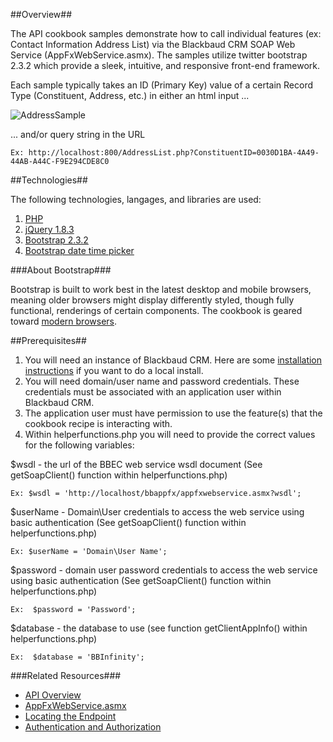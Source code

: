 ##Overview##

The API cookbook samples demonstrate how to call individual features (ex: Contact Information Address List) via the Blackbaud CRM SOAP Web Service (AppFxWebService.asmx).  The samples utilize twitter bootstrap 2.3.2 which provide a sleek, intuitive, and responsive front-end framework. 

Each sample typically takes an ID (Primary Key) value of a certain Record Type (Constituent, Address, etc.) in either an html input ...

![AddressSample](http://blackbaud-community.github.io/Blackbaud-CRM/images/CookbookAddressList.png)

... and/or query string in the URL

    Ex: http://localhost:800/AddressList.php?ConstituentID=0030D1BA-4A49-44AB-A44C-F9E294CDE8C0

##Technologies##

The following technologies, langages, and libraries are used:

1. [PHP](http://www.php.net/)
2. [jQuery 1.8.3](http://jquery.com/)
3. [Bootstrap 2.3.2](http://getbootstrap.com/2.3.2/)
4. [Bootstrap date time picker](http://tarruda.github.io/bootstrap-datetimepicker/)

###About Bootstrap###

Bootstrap is built to work best in the latest desktop and mobile browsers, meaning older browsers might display differently styled, though fully functional, renderings of certain components.  The cookbook is geared toward [modern browsers](http://getbootstrap.com/getting-started/#support). 

##Prerequisites##

1. You will need an instance of Blackbaud CRM.  Here are some [installation instructions](https://www.blackbaud.com/files/support/infinityinstaller/infinity-installation.htm) if you want to do a local install.
2. You will need domain/user name and password credentials.  These credentials must be associated with an application user within Blackbaud CRM.
3. The application user must have permission to use the feature(s) that the cookbook recipe is interacting with.
4. Within helperfunctions.php you will need to provide the correct values for the following variables:

$wsdl - the url of the BBEC web service wsdl document (See getSoapClient() function within helperfunctions.php)

	Ex: $wsdl = 'http://localhost/bbappfx/appfxwebservice.asmx?wsdl';

$userName - Domain\User credentials to access the web service using basic authentication (See getSoapClient() function within helperfunctions.php)

	Ex: $userName = 'Domain\User Name';

$password - domain user password credentials to access the web service using basic authentication (See getSoapClient() function within helperfunctions.php)
	
	Ex:  $password = 'Password';

$database - the database to use  (see function getClientAppInfo() within helperfunctions.php)
	
	Ex:  $database = 'BBInfinity';

###Related Resources###
* [API Overview](https://www.blackbaud.com/files/support/guides/infinitydevguide/Subsystems/inwebapi-developer-help/Content/InfinityWebAPI/coAPIOverview.htm)
* [AppFxWebService.asmx](https://www.blackbaud.com/files/support/guides/infinitydevguide/Subsystems/inwebapi-developer-help/Content/InfinityWebAPI/coAppFxWebService.asmx.htm)
* [Locating the Endpoint](https://www.blackbaud.com/files/support/guides/infinitydevguide/Subsystems/inwebapi-developer-help/Content/LocatingAppFxWebServiceEndpoint.htm)
* [Authentication and Authorization](https://www.blackbaud.com/files/support/guides/infinitydevguide/Subsystems/inwebapi-developer-help/Content/InfinityWebAPI/coAuthenticationAndAuthorization.htm)
